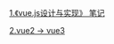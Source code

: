 <a href="https://github.com/linzhi-linzhi/Blob/issues/9#issue-1594703953">1.《vue.js设计与实现》 笔记</a>

<a href="https://github.com/linzhi-linzhi/Blob/issues/10#issue-1598197795">2.vue2 -> vue3</a>

